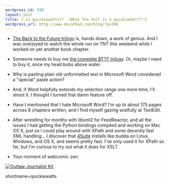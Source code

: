 ```yaml
--- 
wordpress_id: 598
layout: post
title: 1.21 quickiewatts?!  (What the hell is a quickiewatt?!?)
wordpress_url: http://www.decafbad.com/blog/?p=598
---
```

* [The Back to the Future trilogy][bttf] is, hands down, a work of genius.  And I was overjoyed to watch the whole run on TNT this weekend while I worked on yet another book chapter.

[bttf]:http://www.bttf.com/

* Someone needs to buy me [the complete BTTF trilogy][bttft].  Or, maybe I need to buy it, once my head bobs above water.

[bttft]:http://www.amazon.com/exec/obidos/tg/detail/-/B00006AL1E/104-1525140-4583148?v=glance

* Why is pasting plain old unformatted text in Microsoft Word considered a "special" paste action?

* And, if Word helpfully extends my selection range one more time, I'll shoot it.  I thought I turned that damn feature off.

* Have I mentioned that I hate Microsoft Word?  I'm up to about 175 pages across 8 chapters written, and I find myself gazing wistfully at TextEdit.

* After wrestling for months with libxml2 for FeedReactor, and all the issues I had getting the Python bindings compiled and working on Mac OS X, just so I could play around with XPath and some decently fast XML handling...  I discover that [4Suite][4s] installs like budda on Linux, Windows, and OS X, and seems pretty fast.  I've only used it for XPath so far, but I'm curious to try out what it does for XSLT.

[4s]:http://4suite.org/

* Your moment of webcomic zen:

 [![Outlaw Journalist Kit][ojk]][bun]

[bun]:http://www.frozenreality.co.uk/comic/bunny/index.php?id=177
[ojk]:http://www.decafbad.com/2005/02/spider-bunny1.gif
<!--more-->
shortname=quickiewatts
